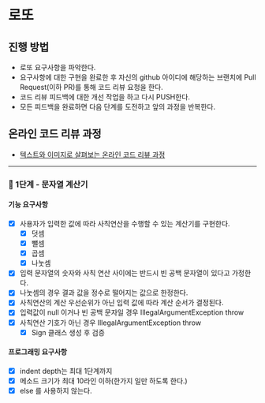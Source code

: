 # 로또
## 진행 방법
* 로또 요구사항을 파악한다.
* 요구사항에 대한 구현을 완료한 후 자신의 github 아이디에 해당하는 브랜치에 Pull Request(이하 PR)를 통해 코드 리뷰 요청을 한다.
* 코드 리뷰 피드백에 대한 개선 작업을 하고 다시 PUSH한다.
* 모든 피드백을 완료하면 다음 단계를 도전하고 앞의 과정을 반복한다.

## 온라인 코드 리뷰 과정
* [텍스트와 이미지로 살펴보는 온라인 코드 리뷰 과정](https://github.com/next-step/nextstep-docs/tree/master/codereview)

--- 
### 🚀 1단계 - 문자열 계산기

#### 기능 요구사항
* [x] 사용자가 입력한 값에 따라 사칙연산을 수행할 수 있는 계산기를 구현한다.
  * [x] 덧셈
  * [x] 뺄셈
  * [x] 곱셈
  * [x] 나눗셈
* [x] 입력 문자열의 숫자와 사칙 연산 사이에는 반드시 빈 공백 문자열이 있다고 가정한다.
* [x] 나눗셈의 경우 결과 값을 정수로 떨어지는 값으로 한정한다.
* [x] 사칙연산의 계산 우선순위가 아닌 입력 값에 따라 계산 순서가 결정된다.
* [x] 입력값이 null 이거나 빈 공백 문자일 경우 IllegalArgumentException throw
* [x] 사칙연산 기호가 아닌 경우 IllegalArgumentException throw
  * [x] Sign 클래스 생성 후 검증

#### 프로그래밍 요구사항
* [x] indent depth는 최대 1단계까지
* [x] 메소드 크기가 최대 10라인 이하(한가지 일만 하도록 한다.)
* [x] else 를 사용하지 않는다.
